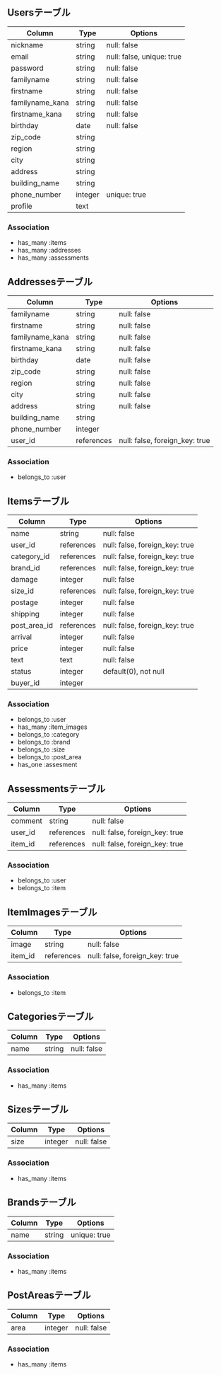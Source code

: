 ## Usersテーブル

|Column|Type|Options|
|------|----|-------|
|nickname|string|null: false|
|email|string|null: false, unique: true|
|password|string|null: false|
|familyname|string|null: false|
|firstname|string|null: false|
|familyname_kana|string|null: false|
|firstname_kana|string|null: false|
|birthday|date|null: false|
|zip_code|string||
|region|string||
|city|string||
|address|string||
|building_name|string||
|phone_number|integer|unique: true|
|profile|text||

### Association
- has_many :items
- has_many :addresses
- has_many :assessments


## Addressesテーブル

|Column|Type|Options|
|------|----|-------|
|familyname|string|null: false|
|firstname|string|null: false|
|familyname_kana|string|null: false|
|firstname_kana|string|null: false|
|birthday|date|null: false|
|zip_code|string|null: false|
|region|string|null: false|
|city|string|null: false|
|address|string|null: false|
|building_name|string||
|phone_number|integer||
|user_id|references|null: false, foreign_key: true|

### Association
- belongs_to :user


## Itemsテーブル

|Column|Type|Options|
|------|----|-------|
|name|string|null: false|
|user_id|references|null: false, foreign_key: true|
|category_id|references|null: false, foreign_key: true|
|brand_id|references|null: false, foreign_key: true|
|damage|integer|null: false|
|size_id|references|null: false, foreign_key: true|
|postage|integer|null: false|
|shipping|integer|null: false|
|post_area_id|references|null: false, foreign_key: true|
|arrival|integer|null: false|
|price|integer|null: false|
|text|text|null: false|
|status|integer|default(0), not null|
|buyer_id|integer||


### Association
- belongs_to :user
- has_many :item_images
- belongs_to :category
- belongs_to :brand
- belongs_to :size
- belongs_to :post_area
- has_one :assesment

## Assessmentsテーブル

|Column|Type|Options|
|------|----|-------|
|comment|string|null: false|
|user_id|references|null: false, foreign_key: true|
|item_id|references|null: false, foreign_key: true|

### Association
- belongs_to :user
- belongs_to :item


## ItemImagesテーブル

|Column|Type|Options|
|------|----|-------|
|image|string|null: false|
|item_id|references|null: false, foreign_key: true|

### Association
- belongs_to :item


## Categoriesテーブル

|Column|Type|Options|
|------|----|-------|
|name|string|null: false|

### Association
- has_many :items


## Sizesテーブル

|Column|Type|Options|
|------|----|-------|
|size|integer|null: false|

### Association
- has_many :items


## Brandsテーブル

|Column|Type|Options|
|------|----|-------|
|name|string|unique: true|

### Association
- has_many :items


## PostAreasテーブル

|Column|Type|Options|
|------|----|-------|
|area|integer|null: false|

### Association
- has_many :items